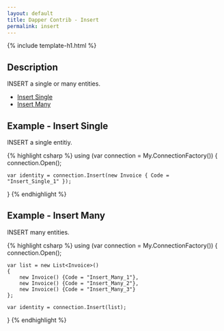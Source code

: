 ```yaml
---
layout: default
title: Dapper Contrib - Insert
permalink: insert
---
```


{% include template-h1.html %}

## Description
INSERT a single or many entities.

- [Insert Single](#example---insert-single)
- [Insert Many](#example---insert-single)

## Example - Insert Single
INSERT a single entitiy.

{% highlight csharp %}
using (var connection = My.ConnectionFactory())
{
    connection.Open();

    var identity = connection.Insert(new Invoice { Code = "Insert_Single_1" });
}
{% endhighlight %}

## Example - Insert Many
INSERT many entities.

{% highlight csharp %}
using (var connection = My.ConnectionFactory())
{
    connection.Open();

    var list = new List<Invoice>()
    {
        new Invoice() {Code = "Insert_Many_1"},
        new Invoice() {Code = "Insert_Many_2"},
        new Invoice() {Code = "Insert_Many_3"}
    };

    var identity = connection.Insert(list);
}
{% endhighlight %}
